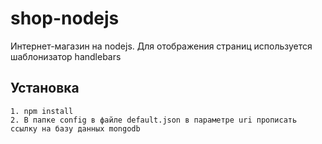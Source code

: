 # shop-nodejs
Интернет-магазин на nodejs. Для отображения страниц используется шаблонизатор handlebars


## Установка
```
1. npm install
2. В папке config в файле default.json в параметре uri прописать ссылку на базу данных mongodb
```
